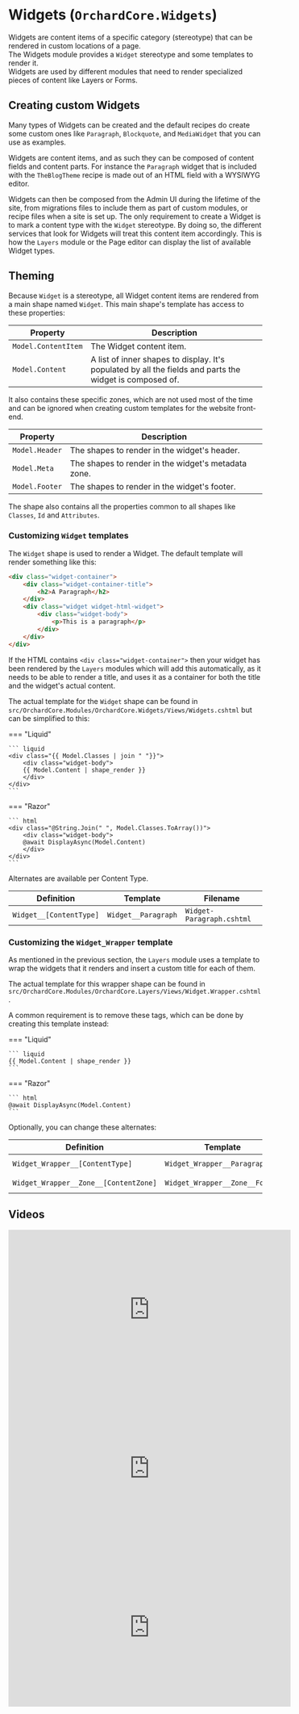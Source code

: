 # Widgets (`OrchardCore.Widgets`)

Widgets are content items of a specific category (stereotype) that can be rendered in custom locations of a page.  
The Widgets module provides a `Widget` stereotype and some templates to render it.  
Widgets are used by different modules that need to render specialized pieces of content like Layers or Forms.

## Creating custom Widgets

Many types of Widgets can be created and the default recipes do create some custom ones like `Paragraph`, `Blockquote`, and `MediaWidget` that you can
use as examples.

Widgets are content items, and as such they can be composed of content fields and content parts. For instance the `Paragraph` widget that is included with the
`TheBlogTheme` recipe is made out of an HTML field with a WYSIWYG editor.

Widgets can then be composed from the Admin UI during the lifetime of the site, from migrations files to include them as part of custom modules, or recipe files
when a site is set up. The only requirement to create a Widget is to mark a content type with the `Widget` stereotype. By doing so, the different services that look
for Widgets will treat this content item accordingly. This is how the `Layers` module or the Page editor can display the list of available Widget types.

## Theming

Because `Widget` is a stereotype, all Widget content items are rendered from a main shape named `Widget`.
This main shape's template has access to these properties:

| Property            | Description                                                                                              |
|---------------------|----------------------------------------------------------------------------------------------------------|
| `Model.ContentItem` | The Widget content item.                                                                                 |
| `Model.Content`     | A list of inner shapes to display. It's populated by all the fields and parts the widget is composed of. |

It also contains these specific zones, which are not used most of the time and can be ignored when creating custom templates for the website front-end.

| Property       | Description                                         |
|----------------|-----------------------------------------------------|
| `Model.Header` | The shapes to render in the widget's header.        |
| `Model.Meta`   | The shapes to render in the widget's metadata zone. |
| `Model.Footer` | The shapes to render in the widget's footer.        |

The shape also contains all the properties common to all shapes like `Classes`, `Id` and `Attributes`.

### Customizing `Widget` templates

The `Widget` shape is used to render a Widget. The default template will render something like this:

```html
<div class="widget-container">
    <div class="widget-container-title">
        <h2>A Paragraph</h2>
    </div>
    <div class="widget widget-html-widget">
        <div class="widget-body">
            <p>This is a paragraph</p>
        </div>
    </div>
</div>
```

If the HTML contains `<div class="widget-container">` then your widget has been rendered by the `Layers` modules which will add this automatically, as it needs to
be able to render a title, and uses it as a container for both the title and the widget's actual content.

The actual template for the `Widget` shape can be found in `src/OrchardCore.Modules/OrchardCore.Widgets/Views/Widgets.cshtml` but can be simplified to this:

=== "Liquid"

    ``` liquid
    <div class="{{ Model.Classes | join " "}}">
        <div class="widget-body">
        {{ Model.Content | shape_render }}
        </div>
    </div>
    ```

=== "Razor"

    ``` html
    <div class="@String.Join(" ", Model.Classes.ToArray())">
        <div class="widget-body">
        @await DisplayAsync(Model.Content)
        </div>
    </div>
    ```

Alternates are available per Content Type.

| Definition              | Template            | Filename                  |
|-------------------------|---------------------|---------------------------|
| `Widget__[ContentType]` | `Widget__Paragraph` | `Widget-Paragraph.cshtml` |

### Customizing the `Widget_Wrapper` template

As mentioned in the previous section, the `Layers` module uses a template to wrap the widgets that it renders and insert a custom title for each of them.

The actual template for this wrapper shape can be found in `src/OrchardCore.Modules/OrchardCore.Layers/Views/Widget.Wrapper.cshtml`.

A common requirement is to remove these tags, which can be done by creating this template instead:

=== "Liquid"

    ``` liquid
    {{ Model.Content | shape_render }}
    ```

=== "Razor"

    ``` html
    @await DisplayAsync(Model.Content)
    ```

Optionally, you can change these alternates:

| Definition                            | Template                       | Filename                            |
|---------------------------------------|--------------------------------|-------------------------------------|
| `Widget_Wrapper__[ContentType]`       | `Widget_Wrapper__Paragraph`    | `Widget-Paragraph.Wrapper.cshtml`   |
| `Widget_Wrapper__Zone__[ContentZone]` | `Widget_Wrapper__Zone__Footer` | `Widget-Zone-Footer.Wrapper.cshtml` |

## Videos

<iframe width="560" height="315" src="https://www.youtube-nocookie.com/embed/9gARrrvoAY4" title="YouTube video player" frameborder="0" allow="accelerometer; autoplay; clipboard-write; encrypted-media; gyroscope; picture-in-picture" allowfullscreen></iframe>

<iframe width="560" height="315" src="https://www.youtube-nocookie.com/embed/NCvytsdED_o" title="YouTube video player" frameborder="0" allow="accelerometer; autoplay; clipboard-write; encrypted-media; gyroscope; picture-in-picture" allowfullscreen></iframe>

<iframe width="560" height="315" src="https://www.youtube-nocookie.com/embed/mN4H6hIBzWI" title="YouTube video player" frameborder="0" allow="accelerometer; autoplay; clipboard-write; encrypted-media; gyroscope; picture-in-picture" allowfullscreen></iframe>
